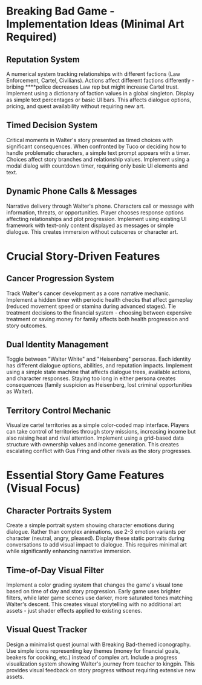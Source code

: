 # Breaking Bad Game - Implementation Ideas (Minimal Art Required)

## Reputation System

A numerical system tracking relationships with different factions (Law Enforcement, Cartel, Civilians). Actions affect different factions differently - bribing ****police decreases Law rep but might increase Cartel trust. Implement using a dictionary of faction values in a global singleton. Display as simple text percentages or basic UI bars. This affects dialogue options, pricing, and quest availability without requiring new art.

## Timed Decision System

Critical moments in Walter's story presented as timed choices with significant consequences. When confronted by Tuco or deciding how to handle problematic characters, a simple text prompt appears with a timer. Choices affect story branches and relationship values. Implement using a modal dialog with countdown timer, requiring only basic UI elements and text.

## Dynamic Phone Calls & Messages

Narrative delivery through Walter's phone. Characters call or message with information, threats, or opportunities. Player chooses response options affecting relationships and plot progression. Implement using existing UI framework with text-only content displayed as messages or simple dialogue. This creates immersion without cutscenes or character art.

# Crucial Story-Driven Features

## Cancer Progression System

Track Walter's cancer development as a core narrative mechanic. Implement a hidden timer with periodic health checks that affect gameplay (reduced movement speed or stamina during advanced stages). Tie treatment decisions to the financial system - choosing between expensive treatment or saving money for family affects both health progression and story outcomes.

## Dual Identity Management

Toggle between "Walter White" and "Heisenberg" personas. Each identity has different dialogue options, abilities, and reputation impacts. Implement using a simple state machine that affects dialogue trees, available actions, and character responses. Staying too long in either persona creates consequences (family suspicion as Heisenberg, lost criminal opportunities as Walter).

## Territory Control Mechanic

Visualize cartel territories as a simple color-coded map interface. Players can take control of territories through story missions, increasing income but also raising heat and rival attention. Implement using a grid-based data structure with ownership values and income generation. This creates escalating conflict with Gus Fring and other rivals as the story progresses.

# Essential Story Game Features (Visual Focus)

## Character Portraits System
Create a simple portrait system showing character emotions during dialogue. Rather than complex animations, use 2-3 emotion variants per character (neutral, angry, pleased). Display these static portraits during conversations to add visual impact to dialogue. This requires minimal art while significantly enhancing narrative immersion.

## Time-of-Day Visual Filter
Implement a color grading system that changes the game's visual tone based on time of day and story progression. Early game uses brighter filters, while later game scenes use darker, more saturated tones matching Walter's descent. This creates visual storytelling with no additional art assets - just shader effects applied to existing scenes.

## Visual Quest Tracker
Design a minimalist quest journal with Breaking Bad-themed iconography. Use simple icons representing key themes (money for financial goals, beakers for cooking, etc.) instead of complex art. Include a progress visualization system showing Walter's journey from teacher to kingpin. This provides visual feedback on story progress without requiring extensive new assets.
